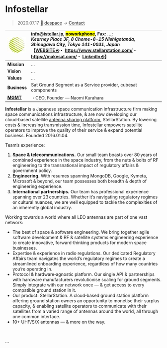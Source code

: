 # Infostellar
> 2020.07.17 [🚀](../../index/index.md) [despace](../index.md) → [Contact](../contact.md)

|[![](../f/contact/i/infostellar_logo1_thumb.webp)](../f/contact/i/infostellar_logo1.webp)|<info@istellar.jp>, <mark>noworkphone</mark>, Fax: …;<br> *Kearney Place 3F, 8 Chome-8-15 Nishigotanda, Shinagawa City, Tokyo 141-0031, Japan*<br> 【[WEBSITE ⎆](https://infostellar.net/)・ <https://www.stellarstation.com/>・ <https://makesat.com/>・ [LinkedIn ⎆](https://www.linkedin.com/company/infostellar)】|
|:-|:-|
|**Mission**|…|
|**Vision**|…|
|**Values**|…|
|**Business**|Sat Ground Segment as a Service provider, cubesat components|
|**[MGMT](../mgmt.md)**|・CEO, Founder — Naomi Kurahara|

**Infostellar** is a Japanese space communication infrastructure firm making space communications infrastructure, & are now developing our cloud‑based satellite [antenna sharing platform](../scs.md), StellarStation. By lowering costs & increasing transmission time, Infostellar empowers satellite operators to improve the quality of their service & expand potential business. Founded 2016.01.04.

Team’s experience:

   1. **Space & telecommunications.** Our small team boasts over 80 years of combined experience in the space industry, from the nuts & bolts of RF engineering to the transnational impact of regulatory affairs & government policy.
   1. **Engineering.** With resumes spanning MongoDB, Google, Kymeta, Microsoft & beyond, our team possesses both breadth & depth of engineering experience.
   1. **International partnerships.** Our team has professional experience spanning over 23 countries. Whether it’s navigating regulatory regimes or cultural nuances, we are well equipped to tackle the complexities of an inherently global industry.

Working towards a world where all LEO antennas are part of one vast network:

   - The best of space & software engineering. We bring together agile software development & RF & satellite systems engineering experience to create innovative, forward‑thinking products for modern space businesses.
   - Expertise & experience in radio regulations. Our dedicated Regulatory Affairs team navigates the world’s regulatory regimes  to create a streamlined onboarding experience, regardless of how many countries you’re operating in.
   - Protocol & hardware‑agnostic platform. Our single API & partnerships with hardware manufacturers revolutionise scaling for ground segments. Simply integrate with our network once — & get access to every compatible ground station in it.
   - Our product: StellarStation. A cloud‑based ground station platform offering ground station owners an opportunity to monetise their surplus capacity, & enabling satellite operators to communicate with their satellites from a varied range of antennas around the world, all through one common interface.
   - 10+ UHF/S/X antennas — & more on the way.


<p style="page-break-after:always"> </p>

…

